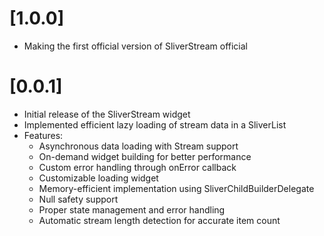 # [1.0.0]

- Making the first official version of SliverStream official

# [0.0.1]

* Initial release of the SliverStream widget
* Implemented efficient lazy loading of stream data in a SliverList
* Features:
  - Asynchronous data loading with Stream support
  - On-demand widget building for better performance
  - Custom error handling through onError callback
  - Customizable loading widget
  - Memory-efficient implementation using SliverChildBuilderDelegate
  - Null safety support
  - Proper state management and error handling
  - Automatic stream length detection for accurate item count
